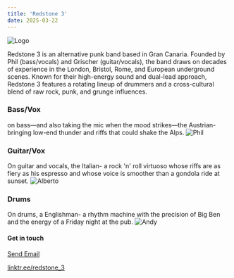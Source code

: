 ```yaml
---
title: 'Redstone 3'
date: 2025-03-22
---
```


![ Logo ](/images/logo1.png)

Redstone 3 is an alternative punk band based in Gran Canaria. Founded by Phil (bass/vocals) and Grischer (guitar/vocals), the band draws on decades of experience in the London, Bristol, Rome, and European underground scenes. Known for their high-energy sound and dual-lead approach, Redstone 3 features a rotating lineup of drummers and a cross-cultural blend of raw rock, punk, and grunge influences.

### Bass/Vox

on bass—and also taking the mic when the mood strikes—the Austrian- bringing low-end thunder and riffs that could shake the Alps.
![ Phil ](/images/Phil001.png)

### Guitar/Vox

On guitar and vocals, the Italian- a rock 'n' roll virtuoso whose riffs are as fiery as his espresso and whose voice is smoother than a gondola ride at sunset.
![ Alberto ](/images/Alberto001.png)


### Drums

On drums, a Englishman- a rhythm machine with the precision of Big Ben and the energy of a Friday night at the pub.
![ Andy ](/images/Andy001.png)

#### Get in touch
[Send Email](mailto:info@redstone3.com)

<a href="https://linktr.ee/redstone_3" target="_blank">linktr.ee/redstone_3</a>